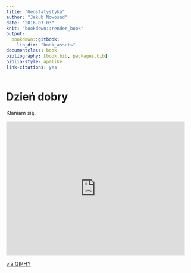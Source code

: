 ```yaml
--- 
title: "Geostatystyka"
author: "Jakub Nowosad"
date: "2016-03-03"
knit: "bookdown::render_book"
output:
  bookdown::gitbook:
    lib_dir: "book_assets"
documentclass: book
bibliography: [book.bib, packages.bib]
biblio-style: apalike
link-citations: yes
---
```


# Dzień dobry

Kłaniam się.

<iframe src="http://giphy.com/embed/cNb6ey1bD9uPC" width="480" height="360" frameBorder="0" class="giphy-embed" allowFullScreen></iframe><p><a href="http://giphy.com/gifs/george-costanza-dapper-cNb6ey1bD9uPC">via GIPHY</a></p>
